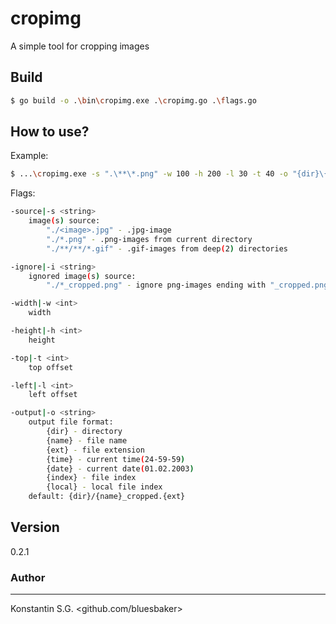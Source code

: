 # cropimg
A simple tool for cropping images

## Build
```bash
$ go build -o .\bin\cropimg.exe .\cropimg.go .\flags.go
```

## How to use?
Example:
```bash
$ ...\cropimg.exe -s ".\**\*.png" -w 100 -h 200 -l 30 -t 40 -o "{dir}\{name}_{time}.{ext}"  
```

Flags:
```bash
-source|-s <string>
    image(s) source:
        "./<image>.jpg" - .jpg-image
        "./*.png" - .png-images from current directory
        "./**/**/*.gif" - .gif-images from deep(2) directories

-ignore|-i <string>
    ignored image(s) source:
        "./*_cropped.png" - ignore png-images ending with "_cropped.png"

-width|-w <int>
    width

-height|-h <int>
    height

-top|-t <int>
    top offset

-left|-l <int>
    left offset

-output|-o <string>
    output file format:
        {dir} - directory
        {name} - file name
        {ext} - file extension
        {time} - current time(24-59-59)
        {date} - current date(01.02.2003)
        {index} - file index
        {local} - local file index
    default: {dir}/{name}_cropped.{ext}
```

## Version
0.2.1

### Author
___
Konstantin S.G. <github.com/bluesbaker>